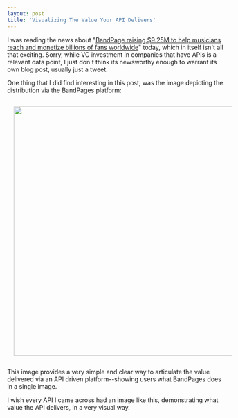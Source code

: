 ```yaml
---
layout: post
title: 'Visualizing The Value Your API Delivers'
---
```

<p>I was reading the news about "<a href="http://blog.bandpage.com/2014/03/31/bandpage-raises-funds-to-help-musicians-reach-and-monetize-billions-of-fans-worldwide/">BandPage raising $9.25M to help musicians reach and monetize billions of fans worldwide</a>" today, which in itself isn't all that exciting. Sorry, while VC investment in companies that have APIs is a relevant data point, I just don't think its newsworthy enough to warrant its own blog post, usually just a tweet.</p>
<p>One thing that I did find interesting in this post, was the image depicting the distribution via the BandPages platform:</p>
<p><img style="padding: 15px; display: block; margin-left: auto; margin-right: auto;" src="https://s3.amazonaws.com/kinlane-productions/api-evangelist/bandpage/band-pages.png" alt="" width="575" /></p>
<p>This image provides a very simple and clear way to articulate the value delivered via an API driven platform--showing users what BandPages does in a single image.</p>
<p>I wish every API I came across had an image like this, demonstrating what value the API delivers, in a very visual way.</p>